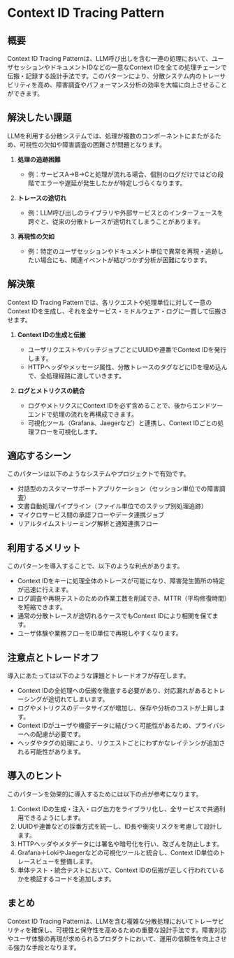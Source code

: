 # Context ID Tracing Pattern

## 概要
Context ID Tracing Patternは、LLM呼び出しを含む一連の処理において、ユーザセッションやドキュメントIDなどの一意なContext IDを全ての処理チェーンで伝搬・記録する設計手法です。このパターンにより、分散システム内のトレーサビリティを高め、障害調査やパフォーマンス分析の効率を大幅に向上させることができます。

## 解決したい課題
LLMを利用する分散システムでは、処理が複数のコンポーネントにまたがるため、可視性の欠如や障害調査の困難さが問題となります。

1. **処理の追跡困難**
   - 例：サービスA→B→Cと処理が流れる場合、個別のログだけではどの段階でエラーや遅延が発生したかが特定しづらくなります。

2. **トレースの途切れ**
   - 例：LLM呼び出しのライブラリや外部サービスとのインターフェースを跨ぐと、従来の分散トレースが途切れてしまうことがあります。

3. **再現性の欠如**
   - 例：特定のユーザセッションやドキュメント単位で異常を再現・追跡したい場合にも、関連イベントが結びつかず分析が困難になります。

## 解決策
Context ID Tracing Patternでは、各リクエストや処理単位に対して一意のContext IDを生成し、それを全サービス・ミドルウェア・ログに一貫して伝搬させます。

1. **Context IDの生成と伝搬**
   - ユーザリクエストやバッチジョブごとにUUIDや連番でContext IDを発行します。
   - HTTPヘッダやメッセージ属性、分散トレースのタグなどにIDを埋め込んで、全処理経路に渡していきます。

2. **ログとメトリクスの統合**
   - ログやメトリクスにContext IDを必ず含めることで、後からエンドツーエンドで処理の流れを再構成できます。
   - 可視化ツール（Grafana、Jaegerなど）と連携し、Context IDごとの処理フローを可視化します。

## 適応するシーン
このパターンは以下のようなシステムやプロジェクトで有効です。

- 対話型のカスタマーサポートアプリケーション（セッション単位での障害調査）
- 文書自動処理パイプライン（ファイル単位でのステップ別処理追跡）
- マイクロサービス間の承認フローやデータ連携ジョブ
- リアルタイムストリーミング解析と通知連携フロー

## 利用するメリット
このパターンを導入することで、以下のような利点があります。

- Context IDをキーに処理全体のトレースが可能になり、障害発生箇所の特定が迅速に行えます。
- ログ調査や再現テストのための作業工数を削減でき、MTTR（平均修復時間）を短縮できます。
- 通常の分散トレースが途切れるケースでもContext IDにより相関を保てます。
- ユーザ体験や業務フローをID単位で再現しやすくなります。

## 注意点とトレードオフ
導入にあたっては以下のような課題とトレードオフが存在します。

- Context IDの全処理への伝搬を徹底する必要があり、対応漏れがあるとトレーシングが途切れてしまいます。
- ログやメトリクスのデータサイズが増加し、保存や分析のコストが上昇します。
- Context IDがユーザや機密データに結びつく可能性があるため、プライバシーへの配慮が必要です。
- ヘッダやタグの処理により、リクエストごとにわずかなレイテンシが追加される可能性があります。

## 導入のヒント
このパターンを効果的に導入するためには以下の点が参考になります。

1. Context IDの生成・注入・ログ出力をライブラリ化し、全サービスで共通利用できるようにします。
2. UUIDや連番などの採番方式を統一し、ID長や衝突リスクを考慮して設計します。
3. HTTPヘッダやメタデータには署名や暗号化を行い、改ざんを防止します。
4. Grafana＋LokiやJaegerなどの可視化ツールと統合し、Context ID単位のトレースビューを整備します。
5. 単体テスト・統合テストにおいて、Context IDの伝搬が正しく行われているかを検証するコードを追加します。

## まとめ
Context ID Tracing Patternは、LLMを含む複雑な分散処理においてトレーサビリティを確保し、可視性と保守性を高めるための重要な設計手法です。障害対応やユーザ体験の再現が求められるプロダクトにおいて、運用の信頼性を向上させる強力な手段となります。
